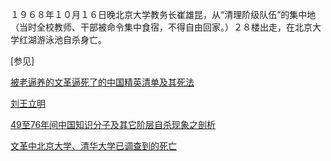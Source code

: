 １９６８年１０月１６日晚北京大学教务长崔雄昆，从“清理阶级队伍”的集中地（当时全校教师、干部被命令集中食宿，不得自由回家。）２８楼出走，在北京大学红湖游泳池自杀身亡。

[参见]

[被老逼养的文革逼死了的中国精英清单及其死法](https://www.vanskyca.com/lxb/2932375.html) 

[刘王立明](http://www.gerenjianli.com/Mingren/05/mlot81md841bi68.html)

[49至76年间中国知识分子及其它阶层自杀现象之剖析](http://club.kdnet.net/dispbbs.asp?id=8969555&boardid=1)

[文革中北京大学、清华大学已调查到的死亡](http://archives.cnd.org/HXWK/author/YI-Ming/zk0403b-2.gb.html)

